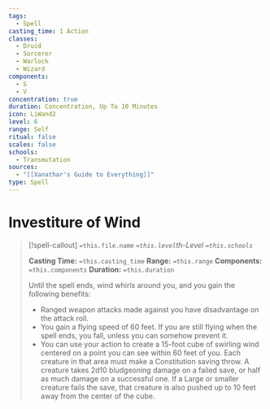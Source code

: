 ```yaml
---
tags:
  - Spell
casting_time: 1 Action
classes:
  - Druid
  - Sorcerer
  - Warlock
  - Wizard
components:
  - S
  - V
concentration: true
duration: Concentration, Up To 10 Minutes
icon: LiWand2
level: 6
range: Self
ritual: false
scales: false
schools:
  - Transmutation
sources:
  - "[[Xanathar's Guide to Everything]]"
type: Spell
---
```

# Investiture of Wind
>[!spell-callout] `=this.file.name`
>*`=this.level`th-Level `=this.schools`*
>
>**Casting Time:** `=this.casting_time`
>**Range:** `=this.range`
>**Components:** `=this.components`
>**Duration:** `=this.duration`
>
>Until the spell ends, wind whirls around you, and you gain the following benefits:
>
>* Ranged weapon attacks made against you have disadvantage on the attack roll.
>* You gain a flying speed of 60 feet. If you are still flying when the spell ends, you fall, unless you can somehow prevent it.
>* You can use your action to create a 15-foot cube of swirling wind centered on a point you can see within 60 feet of you. Each creature in that area must make a Constitution saving throw. A creature takes 2d10 bludgeoning damage on a failed save, or half as much damage on a successful one. If a Large or smaller creature fails the save, that creature is also pushed up to 10 feet away from the center of the cube.
>
>
